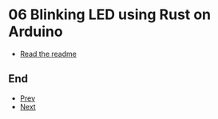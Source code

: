 # 06 Blinking LED using Rust on Arduino

* [Read the readme](../../../code/rust/rustOnArduinoUnoTutorial/readme.md)

## End

* [Prev](../05-multiplex/readme.md)
* [Next]()
